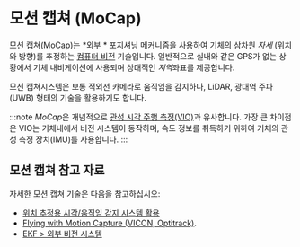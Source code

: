 # 모션 캡쳐 (MoCap)

모션 캡쳐(MoCap)는 *외부 * 포지셔닝 메커니즘을 사용하여 기체의 삼차원 *자세* (위치와 방향)를 추정하는 [컴퓨터 비전](https://en.wikipedia.org/wiki/Computer_vision) 기술입니다. 일반적으로 실내와 같은 GPS가 없는 상황에서 기체 내비게이션에 사용되며 상대적인 *지역*좌표를 제공합니다.

모션 캡쳐시스템은 보통 적외선 카메라로 움직임을 감지하나, LiDAR, 광대역 주파(UWB) 형태의 기술을 활용하기도 합니다.

:::note
*MoCap*은 개념적으로 [관성 시각 주행 측정(VIO)](../computer_vision/visual_inertial_odometry.md)과 유사합니다. 가장 큰 차이점은 VIO는 기체내에서 비전 시스템이 동작하며, 속도 정보를 취득하기 위하여 기체의 관성 측정 장치(IMU)를 사용합니다.
:::

## 모션 캡쳐 참고 자료

자세한 모션 캡쳐 기술은 다음을 참고하십시오:
- [위치 추정용 시각/움직임 감지 시스템 활용](../ros/external_position_estimation.md) <!-- bring across info into user guide? -->
- [Flying with Motion Capture (VICON, Optitrack)](../tutorials/motion-capture.md).  <!-- bring across info into user guide? -->
- [EKF > 외부 비전 시스템 ](../advanced_config/tuning_the_ecl_ekf.md#external-vision-system)
